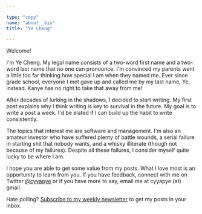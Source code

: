 ```yaml
---

type: "copy"
name: "about__bio"
title: "Ye Cheng"

---
```


Welcome!

I'm Ye Cheng. My legal name consists of a two-word first name and a two-word last name that no one can pronounce. I'm convinced my parents went a little too far thinking how special I am when they named me. Ever since grade school, everyone I met gave up and called me by my last name, Ye, instead. Kanye has no right to take that away from me!

After decades of lurking in the shadows, I decided to start writing. My first post explains why I think writing is key to survival in the future. My goal is to write a post a week. I'd be elated if I can build up the habit to write consistently.

The topics that interest me are software and management. I'm also an amateur investor who have suffered plenty of battle wounds, a serial failure in starting shit that nobody wants, and a whisky illiterate (though not because of my failures). Despite all these failures, I consider myself quite lucky to be where I am.

I hope you are able to get some value from my posts. What I love most is an opportunity to learn from you. If you have feedback, connect with me on Twitter [@cyyapye](https://twitter.com/cyyapye) or if you have more to say, email me at cyyapye (at) gmail.

Hate polling? [Subscribe to my weekly newsletter](https://cyyapye.us4.list-manage.com/subscribe/post?u=1900682f18863edf18f4891e3&amp;id=1fae966348) to get my posts in your inbox.
